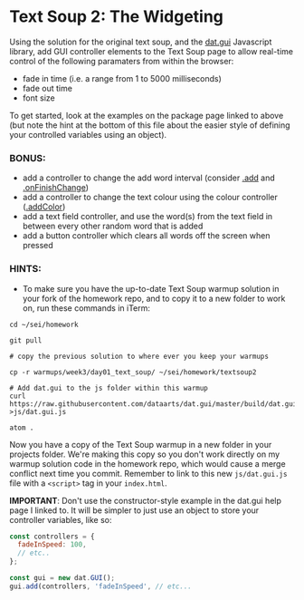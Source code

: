 # Text Soup 2: The Widgeting

Using the solution for the original text soup, and the [dat.gui](https://davidwalsh.name/dat-gui) Javascript library, add GUI controller elements to the Text Soup page to allow real-time control of the following paramaters from within the browser:

- fade in time (i.e. a range from 1 to 5000 milliseconds)
- fade out time
- font size

To get started, look at the examples on the package page linked to above (but note the hint at the bottom of this file about the easier style of defining your controlled variables using an object).

### BONUS:
- add a controller to change the add word interval (consider [.add](https://github.com/dataarts/dat.gui/blob/master/API.md#GUI+add) and [.onFinishChange](https://github.com/dataarts/dat.gui/blob/master/API.md#Controller+onFinishChange))
- add a controller to change the text colour using the colour controller ([.addColor](https://github.com/dataarts/dat.gui/blob/master/API.md#GUI+addColor))
- add a text field controller, and use the word(s) from the text field in between every other random word that is added
- add a button controller which clears all words off the screen when pressed
### HINTS:
- To make sure you have the up-to-date Text Soup warmup solution in your fork of the homework repo, and to copy it to a new folder to work on, run these commands in iTerm:
```
cd ~/sei/homework

git pull

# copy the previous solution to where ever you keep your warmups

cp -r warmups/week3/day01_text_soup/ ~/sei/homework/textsoup2  

# Add dat.gui to the js folder within this warmup
curl https://raw.githubusercontent.com/dataarts/dat.gui/master/build/dat.gui.js >js/dat.gui.js

atom .
```
Now you have a copy of the Text Soup warmup in a new folder in your projects folder. We're making this copy so you don't work directly on my warmup solution code in the homework repo, which would cause a merge conflict next time you commit. Remember to link to this new `js/dat.gui.js` file with a `<script>` tag in your `index.html`.

**IMPORTANT**: Don't use the constructor-style example in the dat.gui help page I linked to. It will be simpler to just use an object to store your controller variables, like so:
```js
const controllers = {
  fadeInSpeed: 100,
  // etc..
};

const gui = new dat.GUI();
gui.add(controllers, 'fadeInSpeed', // etc...
```